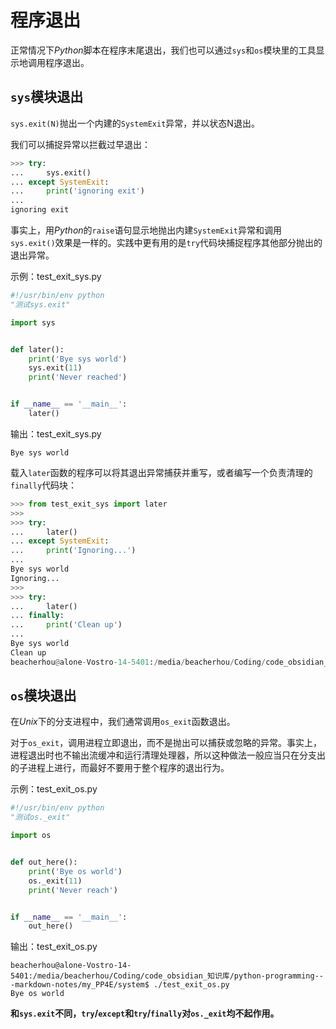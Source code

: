 # 程序退出



正常情况下*Python*脚本在程序末尾退出，我们也可以通过`sys`和`os`模块里的工具显示地调用程序退出。



## `sys`模块退出

`sys.exit(N)`抛出一个内建的`SystemExit`异常，并以状态N退出。

我们可以捕捉异常以拦截过早退出：

```python
>>> try:
...     sys.exit()
... except SystemExit:
...     print('ignoring exit')
... 
ignoring exit
```

事实上，用*Python*的`raise`语句显示地抛出内建`SystemExit`异常和调用`sys.exit()`效果是一样的。实践中更有用的是`try`代码块捕捉程序其他部分抛出的退出异常。

示例：test_exit_sys.py

```python
#!/usr/bin/env python
"测试sys.exit"

import sys


def later():
	print('Bye sys world')
	sys.exit(11)
	print('Never reached')


if __name__ == '__main__':
	later()
```

输出：test_exit_sys.py

```out
Bye sys world
```

载入`later`函数的程序可以将其退出异常捕获并重写，或者编写一个负责清理的`finally`代码块：

```python
>>> from test_exit_sys import later
>>> 
>>> try:
...     later()
... except SystemExit:
...     print('Ignoring...')
... 
Bye sys world
Ignoring...
>>> 
>>> try:
...     later()
... finally:
...     print('Clean up')
... 
Bye sys world
Clean up
beacherhou@alone-Vostro-14-5401:/media/beacherhou/Coding/code_obsidian_知识库/python-programming---markdown-notes/my_PP4E/system$  # 交互对话进程退出
```

## `os`模块退出

在*Unix*下的分支进程中，我们通常调用`os_exit`函数退出。

对于`os_exit`，调用进程立即退出，而不是抛出可以捕获或忽略的异常。事实上，进程退出时也不输出流缓冲和运行清理处理器，所以这种做法一般应当只在分支出的子进程上进行，而最好不要用于整个程序的退出行为。

示例：test_exit_os.py

```python
#!/usr/bin/env python
"测试os._exit"

import os


def out_here():
	print('Bye os world')
	os._exit(11)
	print('Never reach')


if __name__ == '__main__':
	out_here()
```

输出：test_exit_os.py

```out
beacherhou@alone-Vostro-14-5401:/media/beacherhou/Coding/code_obsidian_知识库/python-programming---markdown-notes/my_PP4E/system$ ./test_exit_os.py 
Bye os world
```

**和`sys.exit`不同，`try`/`except`和`try`/`finally`对`os._exit`均不起作用。**

